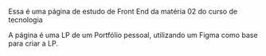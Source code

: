 Essa é uma página de estudo de Front End da matéria 02 do curso de tecnologia

A página é uma LP de um Portfólio pessoal, utilizando um Figma como base para criar a LP.

